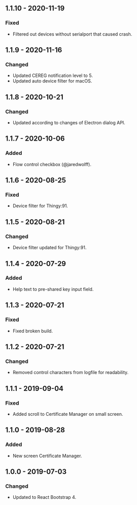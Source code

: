 ## 1.1.10 - 2020-11-19
### Fixed
- Filtered out devices without serialport that caused crash.

## 1.1.9 - 2020-11-16
### Changed
- Updated CEREG notification level to 5.
- Updated auto device filter for macOS.

## 1.1.8 - 2020-10-21
### Changed
- Updated according to changes of Electron dialog API.

## 1.1.7 - 2020-10-06
### Added
- Flow control checkbox (@jaredwolff).

## 1.1.6 - 2020-08-25
### Fixed
- Device filter for Thingy:91.

## 1.1.5 - 2020-08-21
### Changed
- Device filter updated for Thingy:91.

## 1.1.4 - 2020-07-29
### Added
- Help text to pre-shared key input field.

## 1.1.3 - 2020-07-21
### Fixed
- Fixed broken build.

## 1.1.2 - 2020-07-21
### Changed
- Removed control characters from logfile for readability.

##  1.1.1 - 2019-09-04
### Fixed
- Added scroll to Certificate Manager on small screen.

##  1.1.0 - 2019-08-28
### Added
- New screen Certificate Manager.

##  1.0.0 - 2019-07-03
### Changed
- Updated to React Bootstrap 4.
